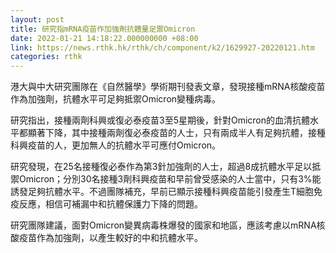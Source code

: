```yaml
---
layout: post
title: 研究指mRNA疫苗作加強劑抗體量足禦Omicron
date: 2022-01-21 14:18:22.000000000 +08:00
link: https://news.rthk.hk/rthk/ch/component/k2/1629927-20220121.htm
categories: rthk
---
```


港大與中大研究團隊在《自然醫學》學術期刊發表文章，發現接種mRNA核酸疫苗作為加強劑，抗體水平可足夠抵禦Omicron變種病毒。

研究指出，接種兩劑科興或復必泰疫苗3至5星期後，針對Omicron的血清抗體水平都顯著下降，其中接種兩劑復必泰疫苗的人士，只有兩成半人有足夠抗體，接種科興疫苗的人，更加無人的抗體水平可應付Omicron。

研究發現，在25名接種復必泰作為第3針加強劑的人士，超過8成抗體水平足以抵禦Omicron；分別30名接種3劑科興疫苗和早前曾受感染的人士當中，只有3%能誘發足夠抗體水平。不過團隊補充，早前已顯示接種科興疫苗能引發產生T細胞免疫反應，相信可補漏中和抗體保護力下降的問題。

研究團隊建議，面對Omicron變異病毒株爆發的國家和地區，應該考慮以mRNA核酸疫苗作為加強劑，以產生較好的中和抗體水平。
